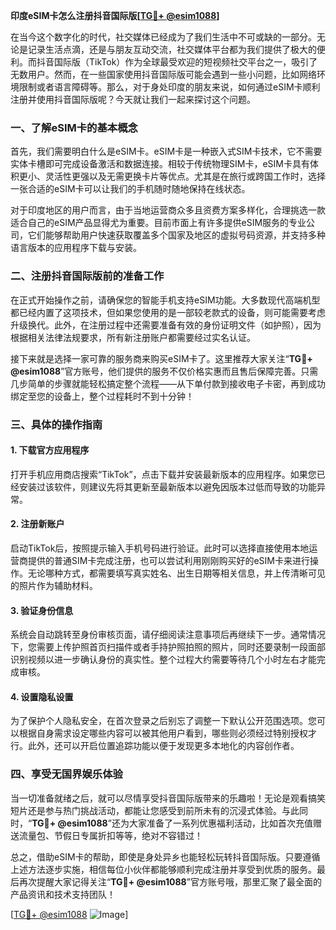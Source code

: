 **印度eSIM卡怎么注册抖音国际版[[TG💪+ @esim1088](https://t.me/s/esim1088)]**

在当今这个数字化的时代，社交媒体已经成为了我们生活中不可或缺的一部分。无论是记录生活点滴，还是与朋友互动交流，社交媒体平台都为我们提供了极大的便利。而抖音国际版（TikTok）作为全球最受欢迎的短视频社交平台之一，吸引了无数用户。然而，在一些国家使用抖音国际版可能会遇到一些小问题，比如网络环境限制或者语言障碍等。那么，对于身处印度的朋友来说，如何通过eSIM卡顺利注册并使用抖音国际版呢？今天就让我们一起来探讨这个问题。

### 一、了解eSIM卡的基本概念

首先，我们需要明白什么是eSIM卡。eSIM卡是一种嵌入式SIM卡技术，它不需要实体卡槽即可完成设备激活和数据连接。相较于传统物理SIM卡，eSIM卡具有体积更小、灵活性更强以及无需更换卡片等优点。尤其是在旅行或跨国工作时，选择一张合适的eSIM卡可以让我们的手机随时随地保持在线状态。

对于印度地区的用户而言，由于当地运营商众多且资费方案多样化，合理挑选一款适合自己的eSIM产品显得尤为重要。目前市面上有许多提供eSIM服务的专业公司，它们能够帮助用户快速获取覆盖多个国家及地区的虚拟号码资源，并支持多种语言版本的应用程序下载与安装。

### 二、注册抖音国际版前的准备工作

在正式开始操作之前，请确保您的智能手机支持eSIM功能。大多数现代高端机型都已经内置了这项技术，但如果您使用的是一部较老款式的设备，则可能需要考虑升级换代。此外，在注册过程中还需要准备有效的身份证明文件（如护照），因为根据相关法律法规要求，所有新注册账户都需要经过实名认证。

接下来就是选择一家可靠的服务商来购买eSIM卡了。这里推荐大家关注“**TG💪+ @esim1088**”官方账号，他们提供的服务不仅价格实惠而且售后保障完善。只需几步简单的步骤就能轻松搞定整个流程——从下单付款到接收电子卡密，再到成功绑定至您的设备上，整个过程耗时不到十分钟！

### 三、具体的操作指南

#### 1. 下载官方应用程序
打开手机应用商店搜索“TikTok”，点击下载并安装最新版本的应用程序。如果您已经安装过该软件，则建议先将其更新至最新版本以避免因版本过低而导致的功能异常。

#### 2. 注册新账户
启动TikTok后，按照提示输入手机号码进行验证。此时可以选择直接使用本地运营商提供的普通SIM卡完成注册，也可以尝试利用刚刚购买好的eSIM卡来进行操作。无论哪种方式，都需要填写真实姓名、出生日期等相关信息，并上传清晰可见的照片作为辅助材料。

#### 3. 验证身份信息
系统会自动跳转至身份审核页面，请仔细阅读注意事项后再继续下一步。通常情况下，您需要上传护照首页扫描件或者手持护照拍照的照片，同时还要录制一段面部识别视频以进一步确认身份的真实性。整个过程大约需要等待几个小时左右才能完成审核。

#### 4. 设置隐私设置
为了保护个人隐私安全，在首次登录之后别忘了调整一下默认公开范围选项。您可以根据自身需求设定哪些内容可以被其他用户看到，哪些则必须经过特别授权才行。此外，还可以开启位置追踪功能以便于发现更多本地化的内容创作者。

### 四、享受无国界娱乐体验

当一切准备就绪之后，就可以尽情享受抖音国际版带来的乐趣啦！无论是观看搞笑短片还是参与热门挑战活动，都能让您感受到前所未有的沉浸式体验。与此同时，“**TG💪+ @esim1088**”还为大家准备了一系列优惠福利活动，比如首次充值赠送流量包、节假日专属折扣等等，绝对不容错过！

总之，借助eSIM卡的帮助，即使是身处异乡也能轻松玩转抖音国际版。只要遵循上述方法逐步实施，相信每位小伙伴都能够顺利完成注册并享受到优质的服务。最后再次提醒大家记得关注“**TG💪+ @esim1088**”官方账号哦，那里汇聚了最全面的产品资讯和技术支持团队！

[[TG💪+ @esim1088](https://t.me/s/esim1088) ![Image](https://i.postimg.cc/4NQfJmqS/Snipaste-2025-05-13-00-14-12.png)]